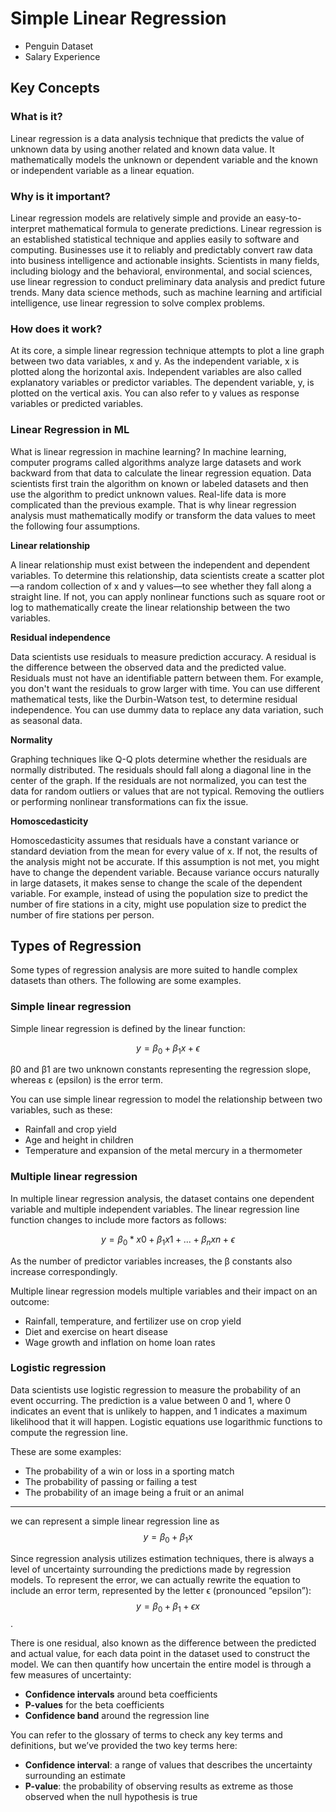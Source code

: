 # Simple Linear Regression

- Penguin Dataset
- Salary Experience 

## Key Concepts

### What is it?
Linear regression is a data analysis technique that predicts the value of unknown data by using another related and known data value. It mathematically models the unknown or dependent variable and the known or independent variable as a linear equation.

### Why is it important?
Linear regression models are relatively simple and provide an easy-to-interpret mathematical formula to generate predictions. Linear regression is an established statistical technique and applies easily to software and computing. Businesses use it to reliably and predictably convert raw data into business intelligence and actionable insights. Scientists in many fields, including biology and the behavioral, environmental, and social sciences, use linear regression to conduct preliminary data analysis and predict future trends. Many data science methods, such as machine learning and artificial intelligence, use linear regression to solve complex problems.

### How does it work?
At its core, a simple linear regression technique attempts to plot a line graph between two data variables, x and y. As the independent variable, x is plotted along the horizontal axis. Independent variables are also called explanatory variables or predictor variables. The dependent variable, y, is plotted on the vertical axis. You can also refer to y values as response variables or predicted variables.

### Linear Regression in ML
What is linear regression in machine learning?
In machine learning, computer programs called algorithms analyze large datasets and work backward from that data to calculate the linear regression equation. Data scientists first train the algorithm on known or labeled datasets and then use the algorithm to predict unknown values. Real-life data is more complicated than the previous example. That is why linear regression analysis must mathematically modify or transform the data values to meet the following four assumptions.

**Linear relationship**

A linear relationship must exist between the independent and dependent variables. To determine this relationship, data scientists create a scatter plot—a random collection of x and y values—to see whether they fall along a straight line. If not, you can apply nonlinear functions such as square root or log to mathematically create the linear relationship between the two variables.

**Residual independence**

Data scientists use residuals to measure prediction accuracy. A residual is the difference between the observed data and the predicted value. Residuals must not have an identifiable pattern between them. For example, you don't want the residuals to grow larger with time. You can use different mathematical tests, like the Durbin-Watson test, to determine residual independence. You can use dummy data to replace any data variation, such as seasonal data.

**Normality**

Graphing techniques like Q-Q plots determine whether the residuals are normally distributed. The residuals should fall along a diagonal line in the center of the graph. If the residuals are not normalized, you can test the data for random outliers or values that are not typical. Removing the outliers or performing nonlinear transformations can fix the issue.

**Homoscedasticity**

Homoscedasticity assumes that residuals have a constant variance or standard deviation from the mean for every value of x. If not, the results of the analysis might not be accurate. If this assumption is not met, you might have to change the dependent variable. Because variance occurs naturally in large datasets, it makes sense to change the scale of the dependent variable. For example, instead of using the population size to predict the number of fire stations in a city, might use population size to predict the number of fire stations per person.


## Types of Regression
Some types of regression analysis are more suited to handle complex datasets than others. The following are some examples.

### Simple linear regression
Simple linear regression is defined by the linear function:

$$y = \beta_0 + \beta_1 x + \epsilon$$

β0 and β1 are two unknown constants representing the regression slope, whereas ε (epsilon) is the error term.

You can use simple linear regression to model the relationship between two variables, such as these:

- Rainfall and crop yield
- Age and height in children
- Temperature and expansion of the metal mercury in a thermometer

### Multiple linear regression
In multiple linear regression analysis, the dataset contains one dependent variable and multiple independent variables. The linear regression line function changes to include more factors as follows:

$$y = \beta_0 * x0 + \beta_1 x1 +...+ \beta_n xn+ \epsilon$$


As the number of predictor variables increases, the β constants also increase correspondingly.

Multiple linear regression models multiple variables and their impact on an outcome:

- Rainfall, temperature, and fertilizer use on crop yield
- Diet and exercise on heart disease
- Wage growth and inflation on home loan rates

### Logistic regression
Data scientists use logistic regression to measure the probability of an event occurring. The prediction is a value between 0 and 1, where 0 indicates an event that is unlikely to happen, and 1 indicates a maximum likelihood that it will happen. Logistic equations use logarithmic functions to compute the regression line.

These are some examples:

- The probability of a win or loss in a sporting match
- The probability of passing or failing a test 
- The probability of an image being a fruit or an animal

--------

we can represent a simple linear regression line as $$y = \beta_0 + \beta_1 x$$

Since regression analysis utilizes estimation techniques, there is always a level of uncertainty surrounding the predictions made by regression models. To represent the error, we can actually rewrite the equation to include an error term, represented by the letter 
ϵ (pronounced “epsilon”): $$y = \beta_0 + \beta_1 + \epsilon x$$.

There is one residual, also known as the difference between the predicted and actual value, for each data point in the dataset used to construct the model. We can then quantify how uncertain the entire model is through a few measures of uncertainty:

- **Confidence intervals** around beta coefficients
- **P-values** for the beta coefficients
- **Confidence band** around the regression line

You can refer to the glossary of terms to check any key terms and definitions, but we’ve provided the two key terms here:

- **Confidence interval**: a range of values that describes the uncertainty surrounding an estimate
- **P-value**: the probability of observing results as extreme as those observed when the null hypothesis is true

